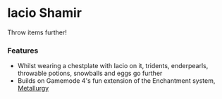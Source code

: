 # Iacio Shamir<!--$headerTitle--><!--$pmc:delete-->

Throw items further!<!--$pmc:headerSize-->

### Features
- Whilst wearing a chestplate with Iacio on it, tridents, enderpearls, throwable potions, snowballs and eggs go further
- Builds on Gamemode 4's fun extension of the Enchantment system, [Metallurgy]($dynamicLink:gm4_metallurgy)
